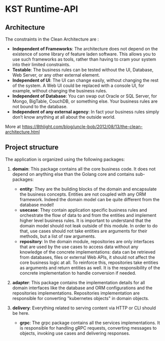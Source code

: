 # KST Runtime-API

## Architecture

The constraints in the Clean Architecture are :

- **Independent of Frameworks**: The architecture does not depend on the existence of some library of feature laden software.
This allows you to use such frameworks as tools, rather than having to cram your system into their limited constraints.
- **Testable**: The business rules can be tested without the UI, Database, Web Server, or any other external element.
- **Independent of UI**: The UI can change easily, without changing the rest of the system.
A Web UI could be replaced with a console UI, for example, without changing the business rules.
- **Independent of Database**: You can swap out Oracle or SQL Server, for Mongo, BigTable, CouchDB, or something else. Your business rules are not bound to the database.
- **Independent of any external agency**: In fact your business rules simply don’t know anything at all about the outside world.

More at https://8thlight.com/blog/uncle-bob/2012/08/13/the-clean-architecture.html

## Project structure

The application is organized using the following packages:

1. **domain**: This package contains all the core business code.
It does not depend on anything else than the Golang core and contains sub-packages:
    - **entity**: They are the building blocks of the domain and encapsulate the business concepts. Entities are not coupled with any ORM framework. Indeed the domain model can be quite different from the database model!
    - **usecase**: They contain application specific business rules and orchestrate the flow of data to and from the entities and implement higher level business rules. It is important to understand that the domain model should not leak outside of this module. In order to do that, use cases should not take entities are arguments for their methods, but a list of raw arguments.
    - **repository**: In the domain module, repositories are only interfaces that are used by the use cases to access data without any knowledge of the concrete implementations: data can be retrieved from databases, files or external Web APIs, it should not affect the core business logic at all. To reinforce this, repositories take entities as arguments and return entities as well. It is the responsibility of the concrete implementation to handle conversion if needed.               

2. **adapter**: This package contains the implementation details for all domain interfaces like the database and ORM configurations and the repositories implementations.
Repositories implementation are responsible for converting "kubernetes objects" in domain objects.

3. **delivery**: Everything related to serving content via HTTP or CLI should be here.
    - **grpc**: The grpc package contains all the services implementations. It is responsible for handling gRPC requests, converting messages to objects, invoking use cases and delivering responses.
